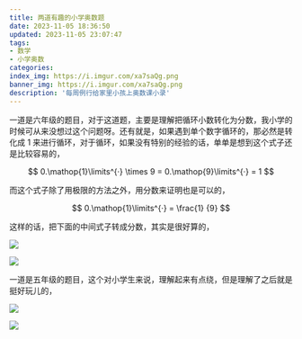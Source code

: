 ```yaml
---
title: 两道有趣的小学奥数题
date: 2023-11-05 18:36:50
updated: 2023-11-05 23:07:47
tags:
- 数学
- 小学奥数
categories:
index_img: https://i.imgur.com/xa7saQg.png
banner_img: https://i.imgur.com/xa7saQg.png
description: '每周例行给家里小孩上奥数课小录'
---
```


一道是六年级的题目，对于这道题，主要是理解把循环小数转化为分数，我小学的时候可从来没想过这个问题呀。还有就是，如果遇到单个数字循环的，那必然是转化成 1 来进行循环，对于循环，如果没有特别的经验的话，单单是想到这个式子还是比较容易的，

$$
0.\mathop{1}\limits^{·} \times 9 = 0.\mathop{9}\limits^{·} = 1
$$

而这个式子除了用极限的方法之外，用分数来证明也是可以的，

$$
0.\mathop{1}\limits^{·} = \frac{1} {9}
$$

这样的话，把下面的中间式子转成分数，其实是很好算的，

![](https://i.imgur.com/VnggwVV.png)

![](https://i.imgur.com/txFBNq2.png)

一道是五年级的题目，这个对小学生来说，理解起来有点绕，但是理解了之后就是挺好玩儿的，

![](https://i.imgur.com/EwBz7B1.png)

![](https://i.imgur.com/y2BKfiW.png)


